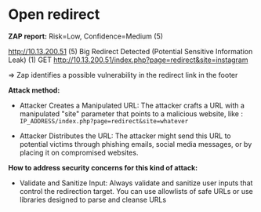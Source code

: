 # Open redirect

**ZAP report:**
Risk=Low, Confidence=Medium (5)

http://10.13.200.51 (5)
Big Redirect Detected (Potential Sensitive Information Leak) (1)
GET http://10.13.200.51/index.php?page=redirect&site=instagram

=> Zap identifies a possible vulnerability in the redirect link in the footer

**Attack method:**
- Attacker Creates a Manipulated URL: The attacker crafts a URL with a manipulated "site" parameter that points to a malicious website, like :
`IP_ADDRESS/index.php?page=redirect&site=whatever`

- Attacker Distributes the URL: The attacker might send this URL to potential victims through phishing emails, social media messages, or by placing it on compromised websites.

**How to address security concerns for this kind of attack:**
- Validate and Sanitize Input: Always validate and sanitize user inputs that control the redirection target. You can use allowlists of safe URLs or use libraries designed to parse and cleanse URLs